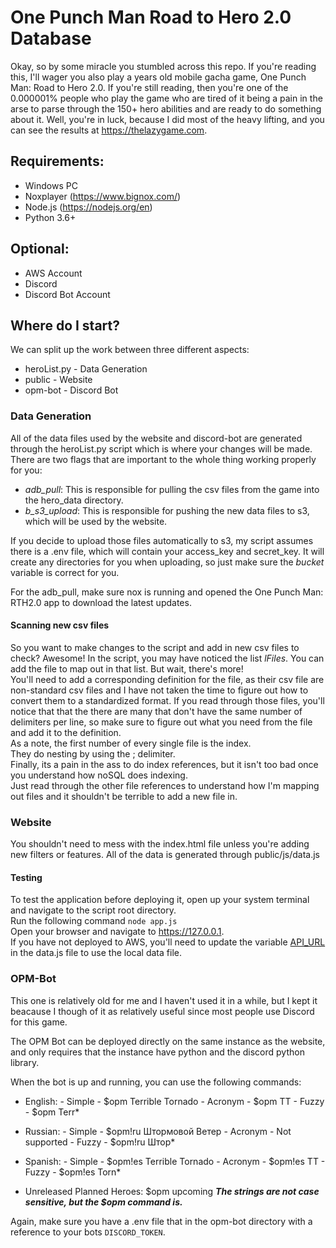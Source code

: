 
# One Punch Man Road to Hero 2.0 Database

Okay, so by some miracle you stumbled across this repo. 
 If you're reading this, I'll wager you also play a years old mobile gacha game, One Punch Man: Road to Hero 2.0.
If you're still reading, then you're one of the 0.000001% people who play the game who are tired of it being a pain in the arse to parse through the 150+ hero abilities and are ready to do something about it.
Well, you're in luck, because I did most of the heavy lifting, and you can see the results at https://thelazygame.com.

## Requirements:
- Windows PC
- Noxplayer (https://www.bignox.com/)
- Node.js (https://nodejs.org/en)
- Python 3.6+

## Optional:
- AWS Account
- Discord
- Discord Bot Account

## Where do I start?
We can split up the work between three different aspects:
- heroList.py - Data Generation
- public - Website
- opm-bot - Discord Bot

### Data Generation
All of the data files used by the website and discord-bot are generated through the heroList.py script which is where your changes will be made. There are two flags that are important to the whole thing working properly for you:
- *adb_pull*: This is responsible for pulling the csv files from the game into the hero_data directory.
- *b_s3_upload*: This is responsible for pushing the new data files to s3, which will be used by the website.

If you decide to upload those files automatically to s3, my script assumes there is a .env file, which will contain your access_key and secret_key. It will create any directories for you when uploading, so just make sure the *bucket* variable is correct for you.

For the adb_pull, make sure nox is running and opened the One Punch Man: RTH2.0 app to download the latest updates.

#### Scanning new csv files
So you want to make changes to the script and add in new csv files to check? Awesome! In the script, you may have noticed the list *lFiles*. You can add the file to map out in that list. But wait, there's more! \
You'll need to add a corresponding definition for the file, as their csv file are non-standard csv files and I have not taken the time to figure out how to convert them to a standardized format. If you read through those files, you'll notice that that the there are many that don't have the same number of delimiters per line, so make sure to figure out what you need from the file and add it to the definition. \
As a note, the first number of every single file is the index. \
They do nesting by using the ; delimiter. \
Finally, its a pain in the ass to do index references, but it isn't too bad once you understand how noSQL does indexing. \
Just read through the other file references to understand how I'm mapping out files and it shouldn't be terrible to add a new file in.

### Website
You shouldn't need to mess with the index.html file unless you're adding new filters or features. All of the data is generated through public/js/data.js

#### Testing
To test the application before deploying it, open up your system terminal and navigate to the script root directory. \
Run the following command `node app.js` \
Open your browser and navigate to https://127.0.0.1. \
If you have not deployed to AWS, you'll need to update the variable [API_URL](https://github.com/jhernandez6354/OPM/blob/master/public/js/data.js#L1) in the data.js file to use the local data file.

### OPM-Bot
This one is relatively old for me and I haven't used it in a while, but I kept it beacause I though of it as relatively useful since most people use Discord for this game.

The OPM Bot can be deployed directly on the same instance as the website, and only requires that the instance have python and the discord python library.

When the bot is up and running, you can use the following commands:
*    English:
    - Simple - $opm Terrible Tornado
    - Acronym - $opm TT
    - Fuzzy - $opm Terr*

*    Russian:
    - Simple - $opm!ru Штормовой Ветер
    - Acronym - Not supported
    - Fuzzy - $opm!ru Штор*

*    Spanish:
    - Simple - $opm!es Terrible Tornado
    - Acronym - $opm!es TT 
    - Fuzzy - $opm!es Torn*

*    Unreleased Planned Heroes: $opm upcoming
***The strings are not case sensitive, but the $opm command is.***

Again, make sure you have a .env file that in the opm-bot directory with a reference to your bots `DISCORD_TOKEN`.